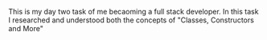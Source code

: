 This is my day two task of me becaoming a full stack developer. In this task I researched and understood both the concepts of "Classes, Constructors and More"


